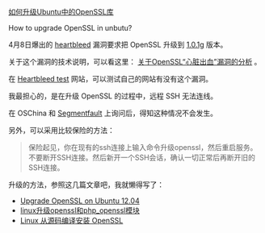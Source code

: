 [如何升级Ubuntu中的OpenSSL库](http://zengrong.net/post/2074.htm)

How to upgrade OpenSSL in unbutu?

4月8日爆出的 [heartbleed][1] 漏洞要求把 OpenSSL 升级到 [1.0.1g][4] 版本。

关于这个漏洞的技术说明，可以看这里： [关于OpenSSL“心脏出血”漏洞的分析][3] 。

在 [Heartbleed test][2] 网站，可以测试自己的网站有没有这个漏洞。

我最担心的，是在升级 OpenSSL 的过程中，远程 SSH 无法连线。

在 OSChina 和 [Segmentfault][5] 上询问后，得知这种情况不会发生。

另外，可以采用比较保险的方法：

>保险起见，你在现有的ssh连接上输入命令升级openssl，然后重启服务。不要断开SSH连接。然后新开一个SSH会话，确认一切正常后再断开旧的SSH连接。

升级的方法，参照这几篇文章吧，我就懒得写了：

* [Upgrade OpenSSL on Ubuntu 12.04][11]
* [linux升级openssl和php_openssl模块][12]
* [Linux 从源码编译安装 OpenSSL][13]

[1]: http://heartbleed.com/
[2]: http://filippo.io/Heartbleed/
[3]: http://drops.wooyun.org/papers/1381
[4]: https://www.openssl.org/source/openssl-1.0.1g.tar.gz
[5]: http://segmentfault.com/q/1010000000460583
[11]: http://askubuntu.com/questions/429385/upgrade-openssl-on-ubuntu-12-04
[12]: http://www.markdream.com/server/linux-update-openssl.shtml
[13]: http://wangyan.org/blog/install-openssl-from-source.html
